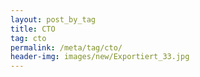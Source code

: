 ```yaml
---
layout: post_by_tag
title: CTO
tag: cto
permalink: /meta/tag/cto/
header-img: images/new/Exportiert_33.jpg
---
```

